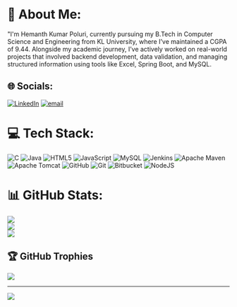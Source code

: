 # 💫 About Me:
"I'm Hemanth Kumar Poluri, currently pursuing my B.Tech in Computer Science and Engineering from KL University, where I’ve maintained a CGPA of 9.44. Alongside my academic journey, I’ve actively worked on real-world projects that involved backend development, data validation, and managing structured information using tools like Excel, Spring Boot, and MySQL.


## 🌐 Socials:
[![LinkedIn](https://img.shields.io/badge/LinkedIn-%230077B5.svg?logo=linkedin&logoColor=white)](https://linkedin.com/in/hemanth30229) [![email](https://img.shields.io/badge/Email-D14836?logo=gmail&logoColor=white)](mailto:2200030229cseh@gmail.com) 

# 💻 Tech Stack:
![C](https://img.shields.io/badge/c-%2300599C.svg?style=for-the-badge&logo=c&logoColor=white) ![Java](https://img.shields.io/badge/java-%23ED8B00.svg?style=for-the-badge&logo=openjdk&logoColor=white) ![HTML5](https://img.shields.io/badge/html5-%23E34F26.svg?style=for-the-badge&logo=html5&logoColor=white) ![JavaScript](https://img.shields.io/badge/javascript-%23323330.svg?style=for-the-badge&logo=javascript&logoColor=%23F7DF1E) ![MySQL](https://img.shields.io/badge/mysql-4479A1.svg?style=for-the-badge&logo=mysql&logoColor=white) ![Jenkins](https://img.shields.io/badge/jenkins-%232C5263.svg?style=for-the-badge&logo=jenkins&logoColor=white) ![Apache Maven](https://img.shields.io/badge/Apache%20Maven-C71A36?style=for-the-badge&logo=Apache%20Maven&logoColor=white) ![Apache Tomcat](https://img.shields.io/badge/apache%20tomcat-%23F8DC75.svg?style=for-the-badge&logo=apache-tomcat&logoColor=black) ![GitHub](https://img.shields.io/badge/github-%23121011.svg?style=for-the-badge&logo=github&logoColor=white) ![Git](https://img.shields.io/badge/git-%23F05033.svg?style=for-the-badge&logo=git&logoColor=white) ![Bitbucket](https://img.shields.io/badge/bitbucket-%230047B3.svg?style=for-the-badge&logo=bitbucket&logoColor=white) ![NodeJS](https://img.shields.io/badge/node.js-6DA55F?style=for-the-badge&logo=node.js&logoColor=white)
# 📊 GitHub Stats:
![](https://github-readme-stats.vercel.app/api?username=Hemanth-30229&theme=dark&hide_border=false&include_all_commits=true&count_private=true)<br/>
![](https://nirzak-streak-stats.vercel.app/?user=Hemanth-30229&theme=dark&hide_border=false)<br/>
![](https://github-readme-stats.vercel.app/api/top-langs/?username=Hemanth-30229&theme=dark&hide_border=false&include_all_commits=true&count_private=true&layout=compact)

## 🏆 GitHub Trophies
![](https://github-profile-trophy.vercel.app/?username=Hemanth-30229&theme=radical&no-frame=false&no-bg=false&margin-w=4)

---
[![](https://visitcount.itsvg.in/api?id=Hemanth-30229&icon=0&color=0)](https://visitcount.itsvg.in)

<!-- Proudly created with GPRM ( https://gprm.itsvg.in ) -->
